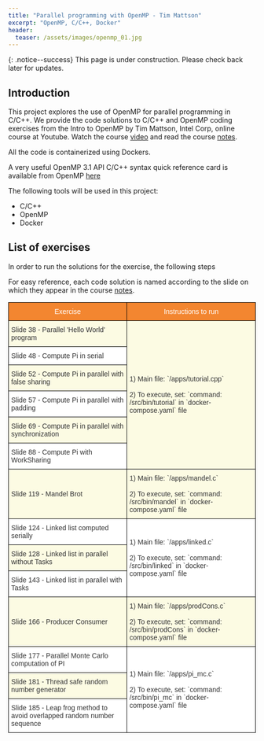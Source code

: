 ```yaml
---
title: "Parallel programming with OpenMP - Tim Mattson"
excerpt: "OpenMP, C/C++, Docker"
header:
  teaser: /assets/images/openmp_01.jpg
---
```


{: .notice--success}
This page is under construction. Please check back later for updates.

## Introduction

This project explores the use of OpenMP for parallel programming in C/C++. We provide the code solutions to C/C++ and OpenMP coding exercises from the Intro to OpenMP by Tim Mattson, Intel Corp, online course at Youtube. Watch the course [video](https://www.youtube.com/watch?v=nE-xN4Bf8XI&list=PLLX-Q6B8xqZ8n8bwjGdzBJ25X2utwnoEG) and read the course [notes](https://www.openmp.org/wp-content/uploads/Intro_To_OpenMP_Mattson.pdf). 

All the code is containerized using Dockers.

A very useful OpenMP 3.1 API C/C++ syntax quick reference card is available from OpenMP [here](./assets/OpenMP3.1-CCard.pdf)

The following tools will be used in this project:
+ C/C++
+ OpenMP
+ Docker

<!-- ## Learning Outcome

Find the source code in the [repository](https://github.com/Adaickalavan/Go-WebRTC).

At the end of this project, we should be able to:
+ Build a WebRTC video and data broadcasting service in Go.
+ Build a signalling server in Go and automate the exchange of SDPs (Session Description Protocol) between the webpages and the server. 
+ Write and deploy Javascript in the browser to initiate WebRTC connections and to communicate with the signalling server.
+ Host the `Publish` and `Join` webpages on a Go server.
+ Remember the publisher and client so as to reconnect upon a loss of connection.
+ Perform dependency management using Go Module.  -->

<!-- ## Project Structure

The project structure is as follows:

```text
Go-WebRTC                    # Main folder
├── handler                      
│   └── respond.go           # Generate HTTP responses
├── static                       
│   └── js
│       └── connect.js       # Javascript to establish WebRTC connection
├── template                
│   ├── join.html            # Webpage template for client to join the broadcast 
│   └── publish.html         # Webpage template for publisher to broadcast
├── .env
├── docker-compose.yml       # Docker deployment
├── dockerfile               # To create Docker container
├── go.mod
├── go.sum
├── main.go                  # Main file
└── README.md                                 
``` -->

<!-- ## Instructions
1. Download the code using `git clone https://github.com/Adaickalavan/Go-WebRTC.git`
1. To run locally:
    + Ensure `GO111MODULE=on` in your terminal.
    + Run `go install` in the project folder.
    + Then run the executable, i.e., `Go-WebRTC`.
1. To run the code in Docker, do the following:
    + Run `docker build -t gowebrtc .` in the project folder.
    + Then run `docker-compose up`.
1. Go to `localhost:8088/publish` web page which will start capturing video using your webcam. This video, along with some accompanying data, will be broadcast to multiple clients.
1. Then open another tab in your browser, and go to `localhost:8088/join` to see the broadcasted video and data. Multiple clients can view the broadcast by joining the same weblink. 
1. The video and data connection will dynamically resume if the publisher or client disconnects and rejoins later. -->

<!-- ## System Design
Certain key aspects of the system is further explored in the following sections.

### Go Server - main.go
1. A Go server named `sdpServer` acts as the signalling server for WebRTC, as well as hosting both the `Publish` and`Join` webpages.  
    ```go
    mux.HandleFunc("/sdp", handlerSDP(s))
    mux.HandleFunc("/join", handlerJoin)
    mux.HandleFunc("/publish", handlerPublish)
    mux.Handle("/static/", http.StripPrefix("/static/", http.FileServer(http.Dir("./static/"))))
    ```
1. The `handlerSDP()` function returns a handler which
    + receives a video track from the publisher 
    + adds a video track and data track to each connected client
1. To mimic data streaming, date-time information and random bounding boxes are generated in the server which is then transmitted to the client using the data channel.      

### WebRTC API - main.go
1. The peer connection function `pc.OnTrack()` has been written in a manner  which allows either publisher or client to first connect to the SDP server. 
    + Hence, clients may connect to the server even before a publisher is available.   
    + This feature also enables the video & data reception on client side to resume automatically when a publisher reconnects after a momentary loss of connection. 
1. The peer connection function `pc.OnDataChannel()` generates date-time information and random bounding boxes, which are sent to the client via the data channel. 

### Javascript - connect.js
1. The `connect.js` file 
    + starts WebRTC media and data connection for both publisher and client
    + communicates with the signalling server by triggering `async function sendToServer()` function.
1. A canvas is used to superimpose the data from WebRTC data channel onto the video being displayed to the end-client. The relevant functions are  
    + `function readyToPlayVideo(event)`
    + `function draw(top, left, vidH, vidW)`
    + `function drawRectangle(ctx, x, y, w, h)`
    + `function drawText(ctx, text)`

### Docker - dockerfile 
1. The code uses the latest Go Module for dependency management.
1. Hence, the following lines are included in the `dockerfile` to enable Go Module and to automatically download the dependencies inside the Docker image.
    ```dockerfile
    # Enable GO111MODULE
    ENV GO111MODULE=on

    # Automatically install Go dependencies
    COPY ./go.mod ./go.sum ./
    RUN go mod download
    ```     -->

## List of exercises

In order to run the solutions for the exercise, the following steps

For easy reference, each code solution is named according to the slide on which they appear in the course [notes](https://www.openmp.org/wp-content/uploads/Intro_To_OpenMP_Mattson.pdf).


<style type="text/css">
.tg  {border-collapse:collapse;border-spacing:0;border-color:#aaa;}
.tg td{font-family:Arial, sans-serif;font-size:14px;padding:10px 5px;border-style:solid;border-width:1px;overflow:hidden;word-break:normal;border-color:#aaa;color:#333;background-color:#fff;}
.tg th{font-family:Arial, sans-serif;font-size:14px;font-weight:normal;padding:10px 5px;border-style:solid;border-width:1px;overflow:hidden;word-break:normal;border-color:#aaa;color:#fff;background-color:#f38630;}
.tg .tg-0z1f{background-color:#FCFBE3;border-color:#000000;text-align:left;vertical-align:top}
.tg .tg-wp8o{border-color:#000000;text-align:center;vertical-align:top}
.tg .tg-kvc3{background-color:#FCFBE3;border-color:#000000;text-align:left;vertical-align:middle}
.tg .tg-73oq{border-color:#000000;text-align:left;vertical-align:top}
.tg .tg-0a7q{border-color:#000000;text-align:left;vertical-align:middle}
</style>
<table class="tg">
  <tr>
    <th class="tg-wp8o">Exercise</th>
    <th class="tg-wp8o">Instructions to run</th>
  </tr>
  <tr>
    <td class="tg-0z1f">Slide 38 - Parallel 'Hello World' program</td>
    <td class="tg-kvc3" rowspan="6">1) Main file: `/apps/tutorial.cpp`<br><br>2) To execute, set: `command: /src/bin/tutorial` in `docker-compose.yaml` file<br></td>
  </tr>
  <tr>
    <td class="tg-73oq">Slide 48 - Compute Pi in serial</td>
  </tr>
  <tr>
    <td class="tg-0z1f">Slide 52 - Compute Pi in parallel with false sharing</td>
  </tr>
  <tr>
    <td class="tg-73oq">Slide 57 - Compute Pi in parallel with padding</td>
  </tr>
  <tr>
    <td class="tg-0z1f">Slide 69 - Compute Pi in parallel with synchronization</td>
  </tr>
  <tr>
    <td class="tg-73oq">Slide 88 - Compute Pi with WorkSharing</td>
  </tr>
  <tr>
    <td class="tg-kvc3">Slide 119 - Mandel Brot</td>
    <td class="tg-kvc3">1) Main file: `/apps/mandel.c`<br><br>2) To execute, set: `command: /src/bin/mandel` in `docker-compose.yaml` file</td>
  </tr>
  <tr>
    <td class="tg-73oq">Slide 124 - Linked list computed serially</td>
    <td class="tg-0a7q" rowspan="3">1) Main file: `/apps/linked.c`<br><br>2) To execute, set: `command: /src/bin/linked` in `docker-compose.yaml` file</td>
  </tr>
  <tr>
    <td class="tg-0z1f">Slide 128 - Linked list in parallel without Tasks</td>
  </tr>
  <tr>
    <td class="tg-73oq">Slide 143 - Linked list in parallel with Tasks</td>
  </tr>
  <tr>
    <td class="tg-kvc3">Slide 166 - Producer Consumer</td>
    <td class="tg-0z1f">1) Main file: `/apps/prodCons.c`<br><br>2) To execute, set: `command: /src/bin/prodCons` in `docker-compose.yaml` file</td>
  </tr>
  <tr>
    <td class="tg-73oq">Slide 177 - Parallel Monte Carlo computation of PI</td>
    <td class="tg-0a7q" rowspan="3">1) Main file: `/apps/pi_mc.c`<br><br>2) To execute, set: `command: /src/bin/pi_mc` in `docker-compose.yaml` file</td>
  </tr>
  <tr>
    <td class="tg-0z1f">Slide 181 - Thread safe random number generator</td>
  </tr>
  <tr>
    <td class="tg-73oq">Slide 185 - Leap frog method to avoid overlapped random number sequence</td>
  </tr>
</table>    
 
